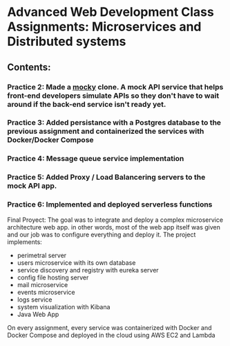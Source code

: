 # Advanced Web Development Class Assignments: Microservices and Distributed systems
 
## Contents:
### Practice 2: Made a [mocky](https://designer.mocky.io/) clone. A mock API service that helps front-end developers simulate APIs so they don't have to wait around if the back-end service isn't ready yet. <br>
### Practice 3: Added persistance with a Postgres database to the previous assignment and containerized the services with Docker/Docker Compose<br>
### Practice 4: Message queue service implementation<br>
### Practice 5: Added Proxy / Load Balancering servers to the mock API app.<br>
### Practice 6: Implemented and deployed serverless functions<br>

Final Proyect: The goal was to integrate and deploy a complex microservice architecture web app. in other words, most of the web app itself was given and our job was to configure everything and deploy it.
The project implements:
* perimetral server
* users microservice with its own database
* service discovery and registry with eureka server
* config file hosting server
* mail microservice
* events microservice
* logs service
* system visualization with Kibana
* Java Web App

On every assignment, every service was containerized with Docker and Docker Compose and deployed in the cloud using AWS EC2 and Lambda

